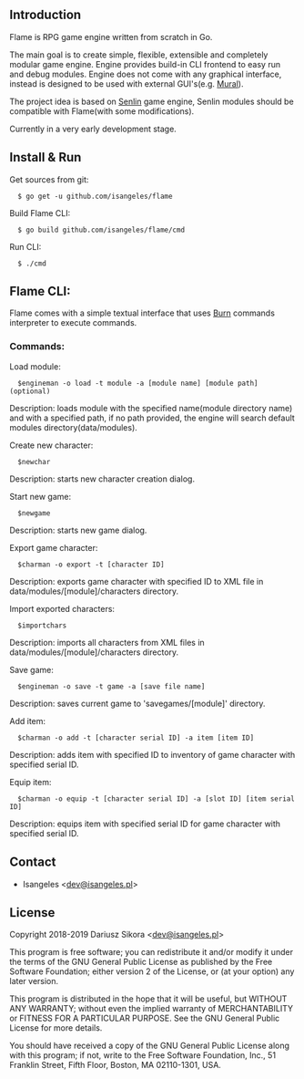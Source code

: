 ## Introduction
  Flame is RPG game engine written from scratch in Go.
  
  The main goal is to create simple, flexible, extensible and completely modular game engine. Engine provides build-in CLI frontend to easy run and debug modules. Engine does not come with any graphical interface, instead is designed to be used with external GUI's(e.g. [Mural](https://github.com/isangeles/mural)).
  
  The project idea is based on [Senlin](https://github.com/isangeles/senlin) game engine, Senlin modules should be compatible with Flame(with some modifications).
  
  Currently in a very early development stage.

## Install & Run
  Get sources from git:
```
  $ go get -u github.com/isangeles/flame
```
  Build Flame CLI:
```
  $ go build github.com/isangeles/flame/cmd
```
  Run CLI:
```
  $ ./cmd
```

## Flame CLI:
Flame comes with a simple textual interface that uses [Burn](https://github.com/Isangeles/flame/tree/master/cmd/burn) commands interpreter to execute commands.

### Commands:
Load module:
```
  $engineman -o load -t module -a [module name] [module path](optional)
```
Description: loads module with the specified name(module directory name) and with a specified path,
if no path provided, the engine will search default modules directory(data/modules).

Create new character:
```
  $newchar
```
Description: starts new character creation dialog.

Start new game:
```
  $newgame
```
Description: starts new game dialog.

Export game character:
```
  $charman -o export -t [character ID]
```
Description: exports game character with specified ID to XML file in
data/modules/[module]/characters directory.

Import exported characters:
```
  $importchars
```
Description: imports all characters from XML files in
data/modules/[module]/characters directory.

Save game:
```
  $engineman -o save -t game -a [save file name]
```
Description: saves current game to 'savegames/[module]' directory.

Add item:
```
  $charman -o add -t [character serial ID] -a item [item ID]
```
Description: adds item with specified ID to inventory of game character with specified serial ID.

Equip item:
```
  $charman -o equip -t [character serial ID] -a [slot ID] [item serial ID]
```
Description: equips item with specified serial ID for game character with specified serial ID.

## Contact
* Isangeles <<dev@isangeles.pl>>

## License
Copyright 2018-2019 Dariusz Sikora <<dev@isangeles.pl>>
 
This program is free software; you can redistribute it and/or modify
it under the terms of the GNU General Public License as published by
the Free Software Foundation; either version 2 of the License, or
(at your option) any later version.
 
This program is distributed in the hope that it will be useful,
but WITHOUT ANY WARRANTY; without even the implied warranty of
MERCHANTABILITY or FITNESS FOR A PARTICULAR PURPOSE.  See the
GNU General Public License for more details.
 
You should have received a copy of the GNU General Public License
along with this program; if not, write to the Free Software
Foundation, Inc., 51 Franklin Street, Fifth Floor, Boston,
MA 02110-1301, USA.
